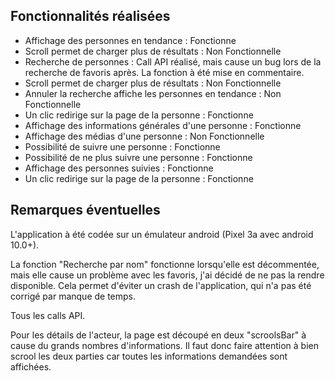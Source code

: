 ## Fonctionnalités réalisées

* Affichage des personnes en tendance : Fonctionne
* Scroll permet de charger plus de résultats : Non Fonctionnelle
* Recherche de personnes : Call API réalisé, mais cause un bug lors de la recherche de favoris après. La fonction à été mise en commentaire.
* Scroll permet de charger plus de résultats :  Non Fonctionnelle
* Annuler la recherche affiche les personnes en tendance : Non Fonctionnelle
* Un clic redirige sur la page de la personne : Fonctionne
* Affichage des informations générales d'une personne : Fonctionne
* Affichage des médias d'une personne : Non Fonctionnelle
* Possibilité de suivre une personne : Fonctionne
* Possibilité de ne plus suivre une personne : Fonctionne
* Affichage des personnes suivies : Fonctionne
* Un clic redirige sur la page de la personne : Fonctionne


## Remarques éventuelles

L'application à été codée sur un émulateur android (Pixel 3a avec android 10.0+).

La fonction "Recherche par nom" fonctionne lorsqu'elle est décommentée, mais elle cause un problème avec les favoris, j'ai décidé de ne pas la rendre disponible. 
Cela permet d'éviter un crash de l'application, qui n'a pas été corrigé par manque de temps.

Tous les calls API. 

Pour les détails de l'acteur, la page est découpé en deux "scroolsBar" à cause du grands nombres d'informations. Il faut donc faire attention à bien scrool les deux parties car toutes les informations demandées sont affichées.